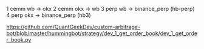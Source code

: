 1 cemm wb -> okx
2 cemm okx -> wb
3 perp wb -> binance_perp (hb-perp)
4 perp okx -> binance_perp (hb3)

https://github.com/QuantGeekDev/custom-arbitrage-bot/blob/master/hummingbot/strategy/dev_1_get_order_book/dev_1_get_order_book.py